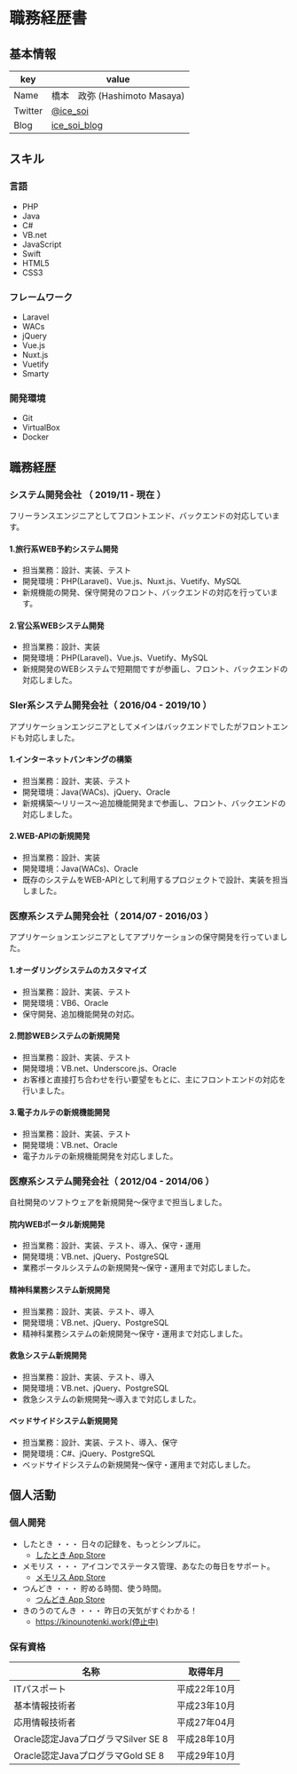 # 職務経歴書 
## 基本情報 

|key|value|
|---|-----|
|Name|橋本　政弥 (Hashimoto Masaya)|
|Twitter|[@ice_soi](https://twitter.com/ice_soi)|
|Blog|[ice_soi_blog](https://ice-soi.com)|

## スキル 
### 言語 

- PHP
- Java
- C#
- VB.net
- JavaScript
- Swift
- HTML5
- CSS3

### フレームワーク 

- Laravel
- WACs
- jQuery
- Vue.js
- Nuxt.js
- Vuetify
- Smarty

### 開発環境 

- Git
- VirtualBox
- Docker

## 職務経歴 
### システム開発会社 （ 2019/11 - 現在 ）

フリーランスエンジニアとしてフロントエンド、バックエンドの対応しています。

#### 1.旅行系WEB予約システム開発

- 担当業務：設計、実装、テスト
- 開発環境：PHP(Laravel)、Vue.js、Nuxt.js、Vuetify、MySQL
- 新規機能の開発、保守開発のフロント、バックエンドの対応を行っています。

#### 2.官公系WEBシステム開発

- 担当業務：設計、実装
- 開発環境：PHP(Laravel)、Vue.js、Vuetify、MySQL
- 新規開発のWEBシステムで短期間ですが参画し、フロント、バックエンドの対応しました。

### SIer系システム開発会社（ 2016/04 - 2019/10 ）

アプリケーションエンジニアとしてメインはバックエンドでしたがフロントエンドも対応しました。

#### 1.インターネットバンキングの構築

- 担当業務：設計、実装、テスト
- 開発環境：Java(WACs)、jQuery、Oracle
- 新規構築～リリース～追加機能開発まで参画し、フロント、バックエンドの対応しました。

#### 2.WEB-APIの新規開発

- 担当業務：設計、実装
- 開発環境：Java(WACs)、Oracle
- 既存のシステムをWEB-APIとして利用するプロジェクトで設計、実装を担当しました。

### 医療系システム開発会社（ 2014/07 - 2016/03 ）

アプリケーションエンジニアとしてアプリケーションの保守開発を行っていました。

#### 1.オーダリングシステムのカスタマイズ

- 担当業務：設計、実装、テスト
- 開発環境：VB6、Oracle
- 保守開発、追加機能開発の対応。

#### 2.問診WEBシステムの新規開発

- 担当業務：設計、実装、テスト
- 開発環境：VB.net、Underscore.js、Oracle
- お客様と直接打ち合わせを行い要望をもとに、主にフロントエンドの対応を行いました。

#### 3.電子カルテの新規機能開発

- 担当業務：設計、実装、テスト
- 開発環境：VB.net、Oracle
- 電子カルテの新規機能開発を対応しました。

### 医療系システム開発会社（ 2012/04 - 2014/06 ）

自社開発のソフトウェアを新規開発～保守まで担当しました。

#### 院内WEBポータル新規開発

- 担当業務：設計、実装、テスト、導入、保守・運用
- 開発環境：VB.net、jQuery、PostgreSQL
- 業務ポータルシステムの新規開発～保守・運用まで対応しました。

#### 精神科業務システム新規開発

- 担当業務：設計、実装、テスト、導入
- 開発環境：VB.net、jQuery、PostgreSQL
- 精神科業務システムの新規開発～保守・運用まで対応しました。

#### 救急システム新規開発

- 担当業務：設計、実装、テスト、導入
- 開発環境：VB.net、jQuery、PostgreSQL
- 救急システムの新規開発～導入まで対応しました。

#### ベッドサイドシステム新規開発

- 担当業務：設計、実装、テスト、導入、保守
- 開発環境：C#、jQuery、PostgreSQL
- ベッドサイドシステムの新規開発～保守・運用まで対応しました。

## 個人活動

### 個人開発
- したとき ・・・ 日々の記録を、もっとシンプルに。
    - [したとき App Store](https://apps.apple.com/jp/app/%E3%81%97%E3%81%9F%E3%81%A8%E3%81%8D/id1511441333)
- メモリス ・・・ アイコンでステータス管理、あなたの毎日をサポート。
    - [メモリス App Store](https://apps.apple.com/jp/app/%E3%83%A1%E3%83%A2%E3%83%AA%E3%82%B9/id6449089879)
- つんどき ・・・ 貯める時間、使う時間。
    - [つんどき App Store](https://apps.apple.com/jp/app/%E3%81%A4%E3%82%93%E3%81%A9%E3%81%8D/id1560839853)
- きのうのてんき ・・・ 昨日の天気がすぐわかる！
    - https://kinounotenki.work(停止中)

### 保有資格
|名称|取得年月|
|---|-----|
|ITパスポート|平成22年10月|
|基本情報技術者|平成23年10月|
|応用情報技術者|平成27年04月|
|Oracle認定JavaプログラマSilver SE 8|平成28年10月|
|Oracle認定JavaプログラマGold   SE 8|平成29年10月|


